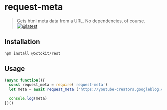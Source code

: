 # request-meta

> Gets html meta data from a URL. No dependencies, of course.
[![@latest](https://img.shields.io/npm/v/request-meta)](https://www.npmjs.com/package/request-meta)

## Installation
```shell
npm install @octokit/rest
```

## Usage

```js
(async function(){
  const request_meta = require('request-meta')
  let meta = await request_meta ('https://youtube-creators.googleblog.com/2013/08/so-long-video-responsesnext-up-better.html')

  console.log(meta)
})()
```

